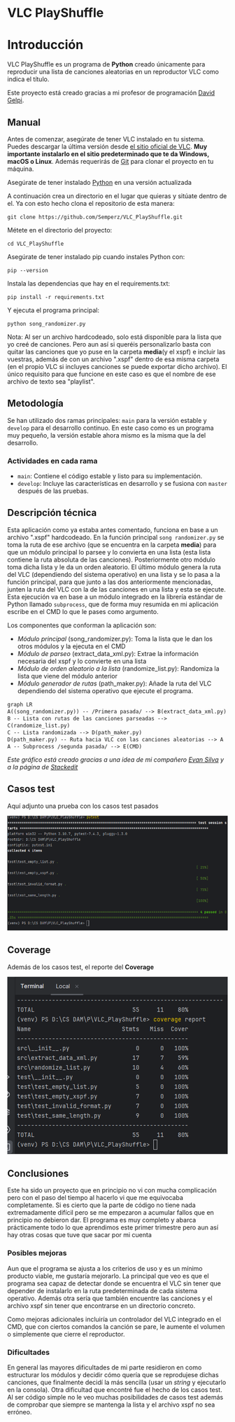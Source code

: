 # VLC PlayShuffle


# Introducción

VLC PlayShuffle es un programa de **Python** creado únicamente para reproducir una lista de canciones aleatorias en un reproductor VLC como indica el título. 

Este proyecto está creado gracias a mi profesor de programación [David Gelpi](https://github.com/dfleta).

## Manual

Antes de comenzar, asegúrate de tener VLC instalado en tu sistema. Puedes descargar la última versión desde [el sitio oficial de VLC](https://www.videolan.org/vlc/index.html). **Muy importante instalarlo en el sitio predeterminado que te da Windows, macOS o Linux**. Además requerirás de [Git](https://git-scm.com/downloads) para clonar el proyecto en tu máquina.

Asegúrate de tener instalado [Python](https://www.python.org/) en una versión actualizada

A continuación crea un directorio en el lugar que quieras y sitúate dentro de el. Ya con esto hecho clona el repositorio de esta manera:
```
git clone https://github.com/Semperz/VLC_PlayShuffle.git
```

Métete en el directorio del proyecto:
```
cd VLC_PlayShuffle
```

Asegúrate de tener instalado pip cuando instales Python con:
```
pip --version
```

Instala las dependencias que hay en el requirements.txt:
```
pip install -r requirements.txt
```

Y ejecuta el programa principal:
```
python song_randomizer.py
```

Nota:
Al ser un archivo hardcodeado, solo está disponible para la lista que yo creé de canciones. Pero aun así si queréis personalizarlo basta con quitar las canciones que yo puse en la carpeta **media**(y el xspf) e incluir las vuestras, además de con un archivo ".xspf" dentro de esa misma carpeta (en el propio VLC si incluyes canciones se puede exportar dicho archivo). El único requisito para que funcione en este caso es que el nombre de ese archivo de texto sea "playlist". 


## Metodología

Se han utilizado dos ramas principales: `main` para la versión estable y `develop` para el desarrollo continuo. En este caso como es un programa muy pequeño, la versión estable ahora mismo es la misma que la del desarrollo.

### Actividades en cada rama

-   `main`: Contiene el código estable y listo para su implementación.
-   `develop`: Incluye las características en desarrollo y se fusiona con `master` después de las pruebas.



## Descripción técnica

Esta aplicación como ya estaba antes comentado, funciona en base a un archivo ".xspf" hardcodeado. En la función principal `song randomizer.py` se toma la ruta de ese archivo (que se encuentra en la carpeta **media**) para que un módulo principal lo parsee y lo convierta en una lista (esta lista contiene la ruta absoluta de las canciones). Posteriormente otro módulo toma dicha lista y le da un orden aleatorio. El último módulo genera la ruta del VLC (dependiendo del sistema operativo) en una lista y se lo pasa a la función principal, para que junto a las dos anteriormente mencionadas, junten la ruta del VLC con la de las canciones en una lista y esta se ejecute. Esta ejecución va en base a un módulo integrado en la librería estándar de Python llamado `subprocess`, que de forma muy resumida en mi aplicación escribe en el CMD lo que le pases como argumento.


Los componentes que conforman la aplicación son:

- *Módulo principal* (song_randomizer.py): Toma la lista que le dan los otros módulos y la ejecuta en el CMD
- *Módulo de parseo* (extract_data_xml.py): Extrae la información necesaria del xspf y lo convierte en una lista
- *Módulo de orden aleatorio a la lista* (randomize_list.py): Randomiza la lista que viene del módulo anterior
- *Módulo generador de rutas* (path_maker.py): Añade la ruta del VLC dependiendo del sistema operativo que ejecute el programa.


```mermaid
graph LR
A((song_randomizer.py)) -- /Primera pasada/ --> B(extract_data_xml.py) 
B -- Lista con rutas de las canciones parseadas --> C(randomize_list.py) 
C -- Lista randomizada --> D(path_maker.py)
D(path_maker.py) -- Ruta hacia VLC con las canciones aleatorias --> A 
A -- Subprocess /segunda pasada/ --> E(CMD)
```

*Este gráfico está creado gracias a una idea de mi compañero [Evan Silva](https://github.com/EvanSilva) y a la página de [Stackedit](https://stackedit.io/)*

## Casos test

Aquí adjunto una prueba con los casos test pasados 

![pytest](Images/pytest_foto.png)


## Coverage
 
 Además de los casos test, el reporte del **Coverage**

![coverage](Images/coverage_report.png)


## Conclusiones

Este ha sido un proyecto que en principio no vi con mucha complicación pero con el paso del tiempo al hacerlo vi que me equivocaba completamente. Si es cierto que la parte de código no tiene nada extremadamente difícil pero se me empezaron a acumular fallos que en principio no debieron dar. El programa es muy completo y abarca prácticamente todo lo que aprendimos este primer trimestre pero aun así hay otras cosas que tuve que sacar por mi cuenta


### Posibles mejoras

Aun que el programa se ajusta a los criterios de uso y es un mínimo producto viable, me gustaría mejorarlo. La principal que veo es que el programa sea capaz de detectar donde se encuentra el VLC sin tener que depender de instalarlo en la ruta predeterminada de cada sistema operativo. Además otra sería que también encuentre las canciones y el archivo xspf sin tener que encontrarse en un directorio concreto. 

Como mejoras adicionales incluiría un controlador del VLC integrado en el CMD, que con ciertos comandos la canción se pare, le aumente el volumen o simplemente que cierre el reproductor.


### Dificultades 

En general las mayores dificultades de mi parte residieron en como estructurar los módulos y decidir cómo quería que se reprodujese dichas canciones, que finalmente decidí la más sencilla (usar un *string* y ejecutarlo en la consola).
Otra dificultad que encontré fue el hecho de los casos test. Al ser código simple no le veo muchas posibilidades de casos test además de comprobar que siempre se mantenga la lista y el archivo xspf no sea erróneo.
